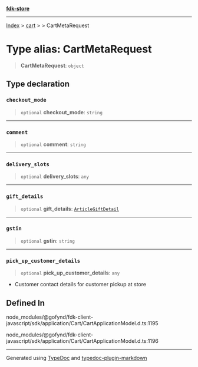 [**fdk-store**](../../../README.md)
***

[Index](../../../API.md) > [cart](../../README.md) > [<internal>](../README.md) > CartMetaRequest

# Type alias: CartMetaRequest

> **CartMetaRequest**: `object`

## Type declaration

### `checkout_mode`

> `optional` **checkout\_mode**: `string`

***

### `comment`

> `optional` **comment**: `string`

***

### `delivery_slots`

> `optional` **delivery\_slots**: `any`

***

### `gift_details`

> `optional` **gift\_details**: [`ArticleGiftDetail`](type-alias.ArticleGiftDetail.md)

***

### `gstin`

> `optional` **gstin**: `string`

***

### `pick_up_customer_details`

> `optional` **pick\_up\_customer\_details**: `any`

- Customer contact details for
customer pickup at store

## Defined In

node\_modules/@gofynd/fdk-client-javascript/sdk/application/Cart/CartApplicationModel.d.ts:1195

node\_modules/@gofynd/fdk-client-javascript/sdk/application/Cart/CartApplicationModel.d.ts:1196

***
Generated using [TypeDoc](https://typedoc.org/) and [typedoc-plugin-markdown](https://www.npmjs.com/package/typedoc-plugin-markdown)
